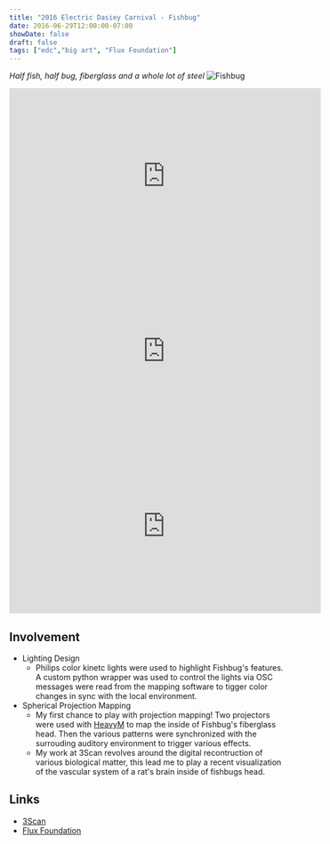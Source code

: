 ```yaml
---
title: "2016 Electric Dasiey Carnival - Fishbug"
date: 2016-06-29T12:00:00-07:00
showDate: false
draft: false
tags: ["edc","big art", "Flux Foundation"]
---
```


*Half fish, half bug, fiberglass and a whole lot of steel*
![Fishbug](../images/fishbug_edc_1.jpg)
<iframe width="560" height="315" src="https://www.youtube.com/embed/e9wluEKMxeE" frameborder="0" allow="accelerometer; autoplay; encrypted-media; gyroscope; picture-in-picture" allowfullscreen></iframe><iframe width="560" height="315" src="https://www.youtube.com/embed/R6Ct8u64lbk" frameborder="0" allow="accelerometer; autoplay; encrypted-media; gyroscope; picture-in-picture" allowfullscreen></iframe><iframe width="560" height="315" src="https://www.youtube.com/embed/o1SUtCQ2x4U" frameborder="0" allow="accelerometer; autoplay; encrypted-media; gyroscope; picture-in-picture" allowfullscreen></iframe>

## Involvement
- Lighting Design
  - Philips color kinetc lights were used to highlight Fishbug's features. A custom python wrapper was used to control the lights via OSC messages were read from the mapping software to tigger color changes in sync with the local environment.
- Spherical Projection Mapping
  - My first chance to play with projection mapping! Two projectors were used with [HeavyM](www.heavym.net) to map the inside of Fishbug's fiberglass head. Then the various patterns were synchronized with the surrouding auditory environment to trigger various effects.
  - My work at 3Scan revolves around the digital recontruction of various biological matter, this lead me to play a recent visualization of the vascular system of a rat's brain inside of fishbugs head.

## Links
- [3Scan](http://www.3scan.com)
- [Flux Foundation](http://www.fluxfoundation.org/fishbug/)
